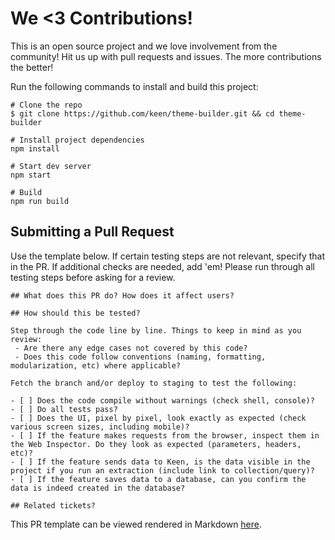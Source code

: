 # We <3 Contributions!

This is an open source project and we love involvement from the community! Hit us up with pull requests and issues. The more contributions the better!

Run the following commands to install and build this project:

```ssh
# Clone the repo
$ git clone https://github.com/keen/theme-builder.git && cd theme-builder

# Install project dependencies
npm install

# Start dev server
npm start

# Build
npm run build
```

## Submitting a Pull Request

Use the template below. If certain testing steps are not relevant, specify that in the PR. If additional checks are needed, add 'em! Please run through all testing steps before asking for a review.

```
## What does this PR do? How does it affect users?

## How should this be tested?

Step through the code line by line. Things to keep in mind as you review:
 - Are there any edge cases not covered by this code?
 - Does this code follow conventions (naming, formatting, modularization, etc) where applicable?

Fetch the branch and/or deploy to staging to test the following:

- [ ] Does the code compile without warnings (check shell, console)?
- [ ] Do all tests pass?
- [ ] Does the UI, pixel by pixel, look exactly as expected (check various screen sizes, including mobile)?
- [ ] If the feature makes requests from the browser, inspect them in the Web Inspector. Do they look as expected (parameters, headers, etc)?
- [ ] If the feature sends data to Keen, is the data visible in the project if you run an extraction (include link to collection/query)?
- [ ] If the feature saves data to a database, can you confirm the data is indeed created in the database?

## Related tickets?
```

This PR template can be viewed rendered in Markdown [here](./.github/PULL_REQUEST_TEMPLATE.md).
